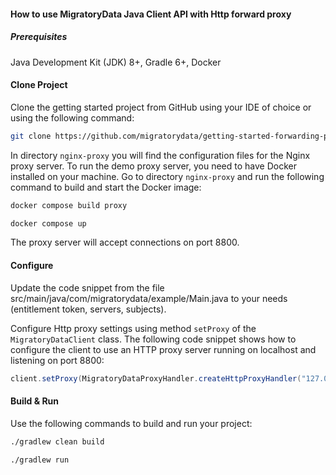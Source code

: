 #### How to use  MigratoryData Java Client API with Http forward proxy

##### Prerequisites
Java Development Kit (JDK) 8+, Gradle 6+, Docker 

#### Clone Project

Clone the getting started project from GitHub using your IDE of choice or using the following command:
```bash
git clone https://github.com/migratorydata/getting-started-forwarding-proxy-java.git
```

In directory `nginx-proxy` you will find the configuration files for the Nginx proxy server. To run the demo proxy server, you need to have Docker installed on your machine.
Go to directory `nginx-proxy` and run the following command to build and start the Docker image:

```bash
docker compose build proxy

docker compose up
```  

The proxy server will accept connections on port 8800.

#### Configure
Update the code snippet from the file src/main/java/com/migratorydata/example/Main.java to your needs (entitlement token, servers, subjects).

Configure Http proxy settings using method `setProxy` of the `MigratoryDataClient` class. The following code snippet shows how to configure the client to use an HTTP proxy server running on localhost and listening on port 8800:

```java
client.setProxy(MigratoryDataProxyHandler.createHttpProxyHandler("127.0.0.1", 8800, null, null, null));
```


#### Build & Run
Use the following commands to build and run your project:
```bash
./gradlew clean build

./gradlew run
```
